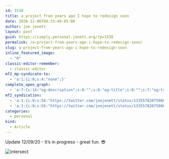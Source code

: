 ```yaml
---
id: 1538
title: a project from years ago I hope to redesign soon
date: 2020-12-06T08:33:49-05:00
author: joe jenett
layout: post
guid: https://simply.personal.jenett.org/?p=1538
permalink: /a-project-from-years-ago-i-hope-to-redesign-soon/
slug: a-project-from-years-ago-i-hope-to-redesign-soon
inline_featured_image:
  - "0"
classic-editor-remember:
  - classic-editor
mf2_mp-syndicate-to:
  - 'a:1:{i:0;s:4:"none";}'
complete_open_graph:
  - 'a:7:{s:14:"og:description";s:0:"";s:8:"og:title";s:0:"";s:7:"og:type";s:0:"";s:12:"twitter:card";s:7:"summary";s:15:"twitter:creator";s:0:"";s:19:"twitter:description";s:0:"";s:8:"og:image";s:0:"";}'
mf2_syndication:
  - 'a:1:{i:0;s:56:"https://twitter.com/joejenett/status/1335578207500857344";}'
  - 'a:1:{i:0;s:56:"https://twitter.com/joejenett/status/1335578207500857344";}'
categories:
  - personal
kind:
  - Article
---
```

Update 12/09/20 - It’s in progress - great fun. 😎

<img class="size-full wp-image-1537" src="../wp-content/uploads/2020/12/intersect.jpg" alt="intersect" width="300" srcset="../wp-content/uploads/2020/12/intersect.jpg 482w, ../wp-content/uploads/2020/12/intersect-121x300.jpg 121w, ../wp-content/uploads/2020/12/intersect-413x1024.jpg 413w" sizes="(max-width: 482px) 100vw, 482px" />